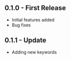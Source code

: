 ## 0.1.0 - First Release
* Initial features added
* Bug fixes

## 0.1.1 - Update
* Adding new keywords
